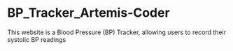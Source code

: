 # BP_Tracker_Artemis-Coder
 This website is a Blood Pressure (BP) Tracker, allowing users to record their systolic BP readings 
